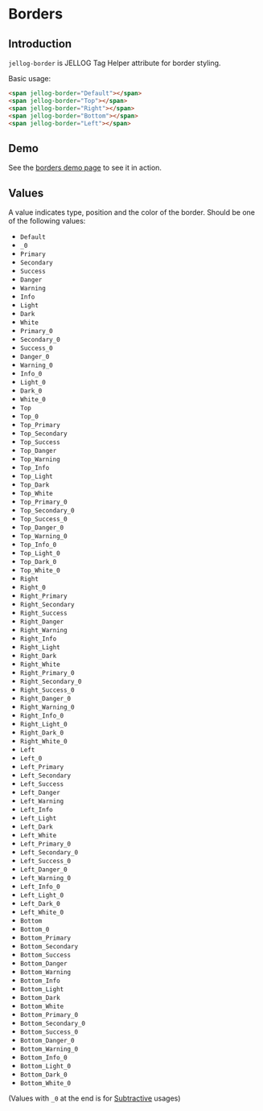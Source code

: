 # Borders

## Introduction

`jellog-border` is JELLOG Tag Helper attribute for border styling.

Basic usage:

````html
<span jellog-border="Default"></span>
<span jellog-border="Top"></span>
<span jellog-border="Right"></span>
<span jellog-border="Bottom"></span>
<span jellog-border="Left"></span>
````



## Demo

See the [borders demo page](https://bootstrap-taghelpers.jellog.io/Components/Borders) to see it in action.

## Values

A value indicates type, position and the color of the border. Should be one of the following values:

* `Default`
* `_0`
* `Primary`
* `Secondary`
* `Success`
* `Danger`
* `Warning`
* `Info`
* `Light`
* `Dark`
* `White`
* `Primary_0`
* `Secondary_0`
* `Success_0`
* `Danger_0`
* `Warning_0`
* `Info_0`
* `Light_0`
* `Dark_0`
* `White_0`
* `Top`
* `Top_0`
* `Top_Primary`
* `Top_Secondary`
* `Top_Success`
* `Top_Danger`
* `Top_Warning`
* `Top_Info`
* `Top_Light`
* `Top_Dark`
* `Top_White`
* `Top_Primary_0`
* `Top_Secondary_0`
* `Top_Success_0`
* `Top_Danger_0`
* `Top_Warning_0`
* `Top_Info_0`
* `Top_Light_0`
* `Top_Dark_0`
* `Top_White_0`
* `Right`
* `Right_0`
* `Right_Primary`
* `Right_Secondary`
* `Right_Success`
* `Right_Danger`
* `Right_Warning`
* `Right_Info`
* `Right_Light`
* `Right_Dark`
* `Right_White`
* `Right_Primary_0`
* `Right_Secondary_0`
* `Right_Success_0`
* `Right_Danger_0`
* `Right_Warning_0`
* `Right_Info_0`
* `Right_Light_0`
* `Right_Dark_0`
* `Right_White_0`
* `Left`
* `Left_0`
* `Left_Primary`
* `Left_Secondary`
* `Left_Success`
* `Left_Danger`
* `Left_Warning`
* `Left_Info`
* `Left_Light`
* `Left_Dark`
* `Left_White`
* `Left_Primary_0`
* `Left_Secondary_0`
* `Left_Success_0`
* `Left_Danger_0`
* `Left_Warning_0`
* `Left_Info_0`
* `Left_Light_0`
* `Left_Dark_0`
* `Left_White_0`
* `Bottom`
* `Bottom_0`
* `Bottom_Primary`
* `Bottom_Secondary`
* `Bottom_Success`
* `Bottom_Danger`
* `Bottom_Warning`
* `Bottom_Info`
* `Bottom_Light`
* `Bottom_Dark`
* `Bottom_White`
* `Bottom_Primary_0`
* `Bottom_Secondary_0`
* `Bottom_Success_0`
* `Bottom_Danger_0`
* `Bottom_Warning_0`
* `Bottom_Info_0`
* `Bottom_Light_0`
* `Bottom_Dark_0`
* `Bottom_White_0`

(Values with `_0` at the end is for [Subtractive](https://getbootstrap.com/docs/4.0/utilities/borders/#subtractive) usages)